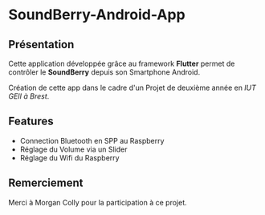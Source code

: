 # SoundBerry-Android-App

## Présentation

Cette application développée grâce au framework **Flutter** permet de contrôler le **SoundBerry** depuis son Smartphone Android.

Création de cette app dans le cadre d'un Projet de deuxième année en *IUT GEII à Brest*.

## Features

- Connection Bluetooth en SPP au Raspberry
- Réglage du Volume via un Slider
- Réglage du Wifi du Raspberry

## Remerciement

Merci à Morgan Colly pour la participation à ce projet.
